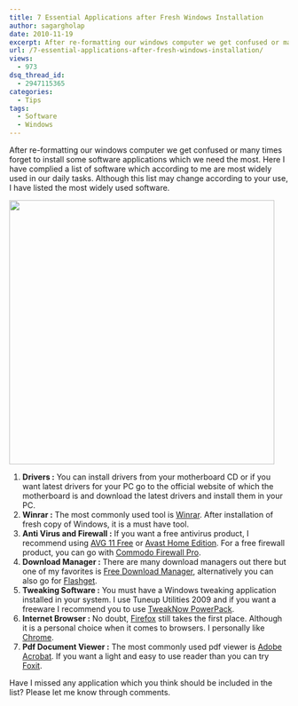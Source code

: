 ```yaml
---
title: 7 Essential Applications after Fresh Windows Installation
author: sagargholap
date: 2010-11-19
excerpt: After re-formatting our windows computer we get confused or many times forget to install some software applications which we need the most. Here I have complied a list of software which according to me are most widely used in our daily tasks. Although this list may change according to your use, I have listed the most widely used software.
url: /7-essential-applications-after-fresh-windows-installation/
views:
  - 973
dsq_thread_id:
  - 2947115365
categories:
  - Tips
tags:
  - Software
  - Windows
---
```

After re-formatting our windows computer we get confused or many times forget to install some software applications which we need the most. Here I have complied a list of software which according to me are most widely used in our daily tasks. Although this list may change according to your use, I have listed the most widely used software.

<a rel="attachment wp-att-32254" href="http://devilsworkshop.org/7-essential-applications-after-fresh-windows-installation/windows-appications/"><img class="aligncenter size-full wp-image-32254" title="Windows Applications" src="http://cdn.devilsworkshop.org/files/2010/11/windows-appications.jpg" alt="" width="478" height="476" /></a>

  1. **Drivers :** You can install drivers from your motherboard CD or if you want latest drivers for your PC go to the official website of which the motherboard is and download the latest drivers and install them in your PC.
  2. **Winrar :** The most commonly used tool is <a href="http://www.rarlab.com/" onclick="_gaq.push(['_trackEvent', 'outbound-article', 'http://www.rarlab.com/', 'Winrar']);" >Winrar</a>. After installation of fresh copy of Windows, it is a must have tool.
  3. **Anti Virus and Firewall :** If you want a free antivirus product, I recommend using <a href="http://www.avg.com/in-en/free-antivirus" onclick="_gaq.push(['_trackEvent', 'outbound-article', 'http://www.avg.com/in-en/free-antivirus', 'AVG 11 Free']);" >AVG 11 Free</a> or <a href="http://www.avast.com/free-antivirus-download" onclick="_gaq.push(['_trackEvent', 'outbound-article', 'http://www.avast.com/free-antivirus-download', 'Avast Home Edition']);" >Avast Home Edition</a>. For a free firewall product, you can go with <a href="http://personalfirewall.comodo.com/" onclick="_gaq.push(['_trackEvent', 'outbound-article', 'http://personalfirewall.comodo.com/', 'Commodo Firewall Pro']);" >Commodo Firewall Pro</a>.
  4. **Download Manager :** There are many download managers out there but one of my favorites is <a href="http://www.freedownloadmanager.org" onclick="_gaq.push(['_trackEvent', 'outbound-article', 'http://www.freedownloadmanager.org', 'Free Download Manager']);" >Free Download Manager</a>, alternatively you can also go for <a href="http://www.flashget.com/en/download.htm" onclick="_gaq.push(['_trackEvent', 'outbound-article', 'http://www.flashget.com/en/download.htm', 'Flashget']);" >Flashget</a>.
  5. **Tweaking Software :** You must have a Windows tweaking application installed in your system. I use Tuneup Utilities 2009 and if you want a freeware I recommend you to use <a href="http://www.tweaknow.com/powerPack.html" onclick="_gaq.push(['_trackEvent', 'outbound-article', 'http://www.tweaknow.com/powerPack.html', 'TweakNow PowerPack']);" >TweakNow PowerPack</a>.
  6. **Internet Browser :** No doubt, <a href="http://www.getfirefox.com" onclick="_gaq.push(['_trackEvent', 'outbound-article', 'http://www.getfirefox.com', 'Firefox']);" >Firefox</a> still takes the first place. Although it is a personal choice when it comes to browsers. I personally like <a href="http://www.google.com/chrome" onclick="_gaq.push(['_trackEvent', 'outbound-article', 'http://www.google.com/chrome', 'Chrome']);" >Chrome</a>.
  7. **Pdf Document Viewer :** The most commonly used pdf viewer is <a href="http://get.adobe.com/reader/" onclick="_gaq.push(['_trackEvent', 'outbound-article', 'http://get.adobe.com/reader/', 'Adobe Acrobat']);" >Adobe Acrobat</a>. If you want a light and easy to use reader than you can try <a href="http://www.foxitsoftware.com/downloads/" onclick="_gaq.push(['_trackEvent', 'outbound-article', 'http://www.foxitsoftware.com/downloads/', 'Foxit']);" >Foxit</a>.

Have I missed any application which you think should be included in the list? Please let me know through comments.
